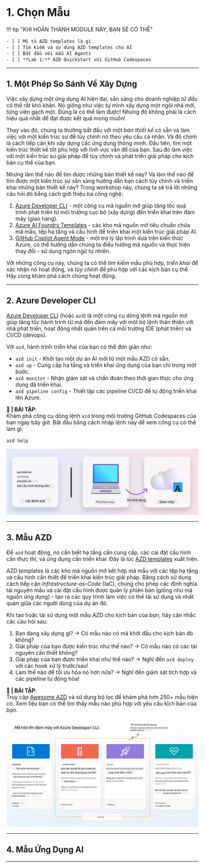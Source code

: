 <!--
CO_OP_TRANSLATOR_METADATA:
{
  "original_hash": "06d6207eff634aefcaa41739490a5324",
  "translation_date": "2025-09-24T23:33:45+00:00",
  "source_file": "workshop/docs/instructions/1-Select-AI-Template.md",
  "language_code": "vi"
}
-->
# 1. Chọn Mẫu

!!! tip "KHI HOÀN THÀNH MODULE NÀY, BẠN SẼ CÓ THỂ"

    - [ ] Mô tả AZD templates là gì
    - [ ] Tìm kiếm và sử dụng AZD templates cho AI
    - [ ] Bắt đầu với mẫu AI Agents
    - [ ] **Lab 1:** AZD Quickstart với GitHub Codespaces

---

## 1. Một Phép So Sánh Về Xây Dựng

Việc xây dựng một ứng dụng AI hiện đại, sẵn sàng cho doanh nghiệp _từ đầu_ có thể rất khó khăn. Nó giống như việc tự mình xây dựng một ngôi nhà mới, từng viên gạch một. Đúng là có thể làm được! Nhưng đó không phải là cách hiệu quả nhất để đạt được kết quả mong muốn!

Thay vào đó, chúng ta thường bắt đầu với một _bản thiết kế_ có sẵn và làm việc với một kiến trúc sư để tùy chỉnh nó theo yêu cầu cá nhân. Và đó chính là cách tiếp cận khi xây dựng các ứng dụng thông minh. Đầu tiên, tìm một kiến trúc thiết kế tốt phù hợp với lĩnh vực vấn đề của bạn. Sau đó làm việc với một kiến trúc sư giải pháp để tùy chỉnh và phát triển giải pháp cho kịch bản cụ thể của bạn.

Nhưng làm thế nào để tìm được những bản thiết kế này? Và làm thế nào để tìm được một kiến trúc sư sẵn sàng hướng dẫn bạn cách tùy chỉnh và triển khai những bản thiết kế này? Trong workshop này, chúng ta sẽ trả lời những câu hỏi đó bằng cách giới thiệu ba công nghệ:

1. [Azure Developer CLI](https://aka.ms/azd) - một công cụ mã nguồn mở giúp tăng tốc quá trình phát triển từ môi trường cục bộ (xây dựng) đến triển khai trên đám mây (giao hàng).
1. [Azure AI Foundry Templates](https://ai.azure.com/templates) - các kho mã nguồn mở tiêu chuẩn chứa mã mẫu, tệp hạ tầng và cấu hình để triển khai một kiến trúc giải pháp AI.
1. [GitHub Copilot Agent Mode](https://code.visualstudio.com/docs/copilot/chat/chat-agent-mode) - một trợ lý lập trình dựa trên kiến thức Azure, có thể hướng dẫn chúng ta điều hướng mã nguồn và thực hiện thay đổi - sử dụng ngôn ngữ tự nhiên.

Với những công cụ này, chúng ta có thể _tìm kiếm_ mẫu phù hợp, _triển khai_ để xác nhận nó hoạt động, và _tùy chỉnh_ để phù hợp với các kịch bản cụ thể. Hãy cùng khám phá cách chúng hoạt động.

---

## 2. Azure Developer CLI

[Azure Developer CLI](https://learn.microsoft.com/en-us/azure/developer/azure-developer-cli/) (hoặc `azd`) là một công cụ dòng lệnh mã nguồn mở giúp tăng tốc hành trình từ mã đến đám mây với một bộ lệnh thân thiện với nhà phát triển, hoạt động nhất quán trên cả môi trường IDE (phát triển) và CI/CD (devops).

Với `azd`, hành trình triển khai của bạn có thể đơn giản như:

- `azd init` - Khởi tạo một dự án AI mới từ một mẫu AZD có sẵn.
- `azd up` - Cung cấp hạ tầng và triển khai ứng dụng của bạn chỉ trong một bước.
- `azd monitor` - Nhận giám sát và chẩn đoán theo thời gian thực cho ứng dụng đã triển khai.
- `azd pipeline config` - Thiết lập các pipeline CI/CD để tự động triển khai lên Azure.

**🎯 | BÀI TẬP**: <br/> Khám phá công cụ dòng lệnh `azd` trong môi trường GitHub Codespaces của bạn ngay bây giờ. Bắt đầu bằng cách nhập lệnh này để xem công cụ có thể làm gì:

```bash title="" linenums="0"
azd help
```

![Flow](../../../../../translated_images/azd-flow.19ea67c2f81eaa661db02745e9bba115874d18ce52480f2854ae6e2011d4b526.vi.png)

---

## 3. Mẫu AZD

Để `azd` hoạt động, nó cần biết hạ tầng cần cung cấp, các cài đặt cấu hình cần thực thi, và ứng dụng cần triển khai. Đây là lúc [AZD templates](https://learn.microsoft.com/en-us/azure/developer/azure-developer-cli/azd-templates?tabs=csharp) xuất hiện.

AZD templates là các kho mã nguồn mở kết hợp mã mẫu với các tệp hạ tầng và cấu hình cần thiết để triển khai kiến trúc giải pháp. 
Bằng cách sử dụng cách tiếp cận _Infrastructure-as-Code_ (IaC), chúng cho phép các định nghĩa tài nguyên mẫu và cài đặt cấu hình được quản lý phiên bản (giống như mã nguồn ứng dụng) - tạo ra các quy trình làm việc có thể tái sử dụng và nhất quán giữa các người dùng của dự án đó.

Khi tạo hoặc tái sử dụng một mẫu AZD cho kịch bản của _bạn_, hãy cân nhắc các câu hỏi sau:

1. Bạn đang xây dựng gì? → Có mẫu nào có mã khởi đầu cho kịch bản đó không?
1. Giải pháp của bạn được kiến trúc như thế nào? → Có mẫu nào có các tài nguyên cần thiết không?
1. Giải pháp của bạn được triển khai như thế nào? → Nghĩ đến `azd deploy` với các hook xử lý trước/sau!
1. Làm thế nào để tối ưu hóa nó hơn nữa? → Nghĩ đến giám sát tích hợp và các pipeline tự động hóa!

**🎯 | BÀI TẬP**: <br/> 
Truy cập [Awesome AZD](https://azure.github.io/awesome-azd/) và sử dụng bộ lọc để khám phá hơn 250+ mẫu hiện có. Xem liệu bạn có thể tìm thấy mẫu nào phù hợp với yêu cầu kịch bản của _bạn_.

![Code](../../../../../translated_images/azd-code-to-cloud.2d9503d69d3400da091317081968b6cad59c951339fea82ebe0b5ec646a3362d.vi.png)

---

## 4. Mẫu Ứng Dụng AI

---

